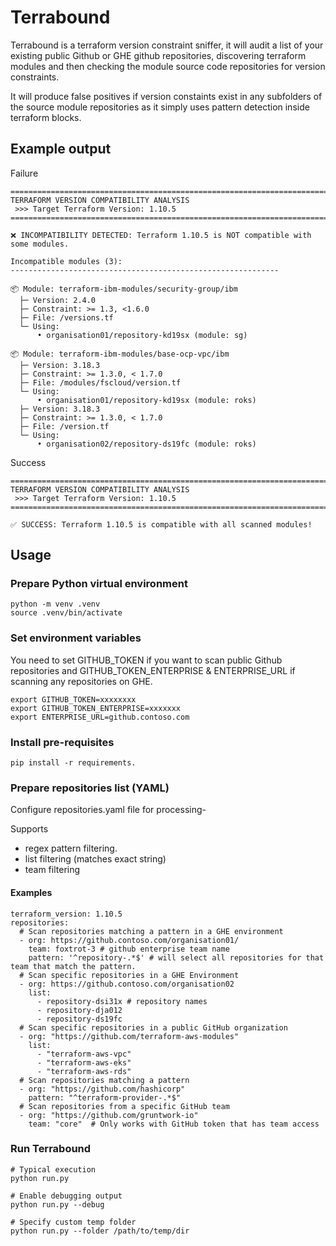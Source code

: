 # Terrabound
Terrabound is a terraform version constraint sniffer, it will audit a list of your existing public Github or GHE github repositories, discovering terraform modules and then checking the module source code repositories for version constraints.

It will produce false positives if version constaints exist in any subfolders of the source module repositories as it simply uses pattern detection inside terraform blocks.

## Example output

Failure
```
================================================================================
TERRAFORM VERSION COMPATIBILITY ANALYSIS
 >>> Target Terraform Version: 1.10.5
================================================================================

❌ INCOMPATIBILITY DETECTED: Terraform 1.10.5 is NOT compatible with some modules.

Incompatible modules (3):
------------------------------------------------------------

📦 Module: terraform-ibm-modules/security-group/ibm
  ├─ Version: 2.4.0
  ├─ Constraint: >= 1.3, <1.6.0
  ├─ File: /versions.tf
  └─ Using:
      • organisation01/repository-kd19sx (module: sg)

📦 Module: terraform-ibm-modules/base-ocp-vpc/ibm
  ├─ Version: 3.18.3
  ├─ Constraint: >= 1.3.0, < 1.7.0
  ├─ File: /modules/fscloud/version.tf
  └─ Using:
      • organisation01/repository-kd19sx (module: roks)
  ├─ Version: 3.18.3
  ├─ Constraint: >= 1.3.0, < 1.7.0
  ├─ File: /version.tf
  └─ Using:
      • organisation02/repository-ds19fc (module: roks)
```

Success
```
================================================================================
TERRAFORM VERSION COMPATIBILITY ANALYSIS
 >>> Target Terraform Version: 1.10.5
================================================================================

✅ SUCCESS: Terraform 1.10.5 is compatible with all scanned modules!
```

## Usage
### Prepare Python virtual environment
```
python -m venv .venv
source .venv/bin/activate
```

### Set environment variables
You need to set GITHUB_TOKEN if you want to scan public Github repositories and GITHUB_TOKEN_ENTERPRISE & ENTERPRISE_URL if scanning any repositories on GHE.

```
export GITHUB_TOKEN=xxxxxxxx
export GITHUB_TOKEN_ENTERPRISE=xxxxxxx
export ENTERPRISE_URL=github.contoso.com
```

### Install pre-requisites
`pip install -r requirements.`

### Prepare repositories list (YAML)
Configure repositories.yaml file for processing-

Supports
- regex pattern filtering.
- list filtering (matches exact string)
- team filtering

#### Examples
```
terraform_version: 1.10.5
repositories:
  # Scan repositories matching a pattern in a GHE environment
  - org: https://github.contoso.com/organisation01/
    team: foxtrot-3 # github enterprise team name
    pattern: '^repository-.*$' # will select all repositories for that team that match the pattern.
  # Scan specific repositories in a GHE Environment
  - org: https://github.contoso.com/organisation02
    list: 
      - repository-dsi31x # repository names
      - repository-dja012
      - repository-ds19fc
  # Scan specific repositories in a public GitHub organization
  - org: "https://github.com/terraform-aws-modules"
    list:
      - "terraform-aws-vpc"
      - "terraform-aws-eks"
      - "terraform-aws-rds"
  # Scan repositories matching a pattern
  - org: "https://github.com/hashicorp"
    pattern: "^terraform-provider-.*$"
  # Scan repositories from a specific GitHub team
  - org: "https://github.com/gruntwork-io"
    team: "core"  # Only works with GitHub token that has team access
```

### Run Terrabound
```
# Typical execution
python run.py

# Enable debugging output
python run.py --debug

# Specify custom temp folder 
python run.py --folder /path/to/temp/dir
```


